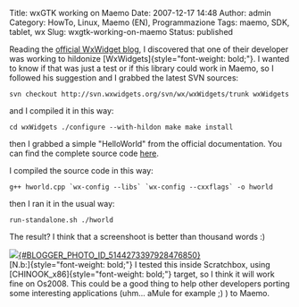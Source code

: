 Title: wxGTK working on Maemo
Date: 2007-12-17 14:48
Author: admin
Category: HowTo, Linux, Maemo (EN), Programmazione
Tags: maemo, SDK, tablet, wx
Slug: wxgtk-working-on-maemo
Status: published

Reading the [official WxWidget
blog](http://wxwidgets.blogspot.com/2007/11/hildonizing-wxgtk.html), I
discovered that one of their developer was working to hildonize
[WxWidgets]{style="font-weight: bold;"}. I wanted to know if that was
just a test or if this library could work in Maemo, so I followed his
suggestion and I grabbed the latest SVN sources:

`svn checkout http://svn.wxwidgets.org/svn/wx/wxWidgets/trunk wxWidgets`

and I compiled it in this way:

`cd wxWidgets ./configure --with-hildon make make install`

then I grabbed a simple "HelloWorld" from the official documentation.
You can find the complete source code
[here](http://www.wxwidgets.org/docs/tutorials/hworld.txt).

I compiled the source code in this way:

`` g++ hworld.cpp `wx-config --libs` `wx-config --cxxflags` -o hworld ``

then I ran it in the usual way:

`run-standalone.sh ./hworld`

The result? I think that a screenshoot is better than thousand words :)

[![](http://bp0.blogger.com/_eBt7-uNFVjs/R2QhZl8EwLI/AAAAAAAAAJ0/rdNTRYsp_n8/s400/wxWindowsHildon.jpg){#BLOGGER_PHOTO_ID_5144273397928476850}](http://bp0.blogger.com/_eBt7-uNFVjs/R2QhZl8EwLI/AAAAAAAAAJ0/rdNTRYsp_n8/s1600-h/wxWindowsHildon.jpg)  
[N.b:]{style="font-weight: bold;"} I tested this inside Scratchbox,
using [CHINOOK\_x86]{style="font-weight: bold;"} target, so I think it
will work fine on Os2008. This could be a good thing to help other
developers porting some interesting applications (uhm... aMule for
example ;) ) to Maemo.
